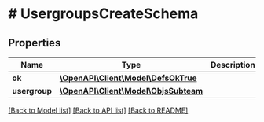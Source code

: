 # # UsergroupsCreateSchema

## Properties

Name | Type | Description | Notes
------------ | ------------- | ------------- | -------------
**ok** | [**\OpenAPI\Client\Model\DefsOkTrue**](DefsOkTrue.md) |  |
**usergroup** | [**\OpenAPI\Client\Model\ObjsSubteam**](ObjsSubteam.md) |  |

[[Back to Model list]](../../README.md#models) [[Back to API list]](../../README.md#endpoints) [[Back to README]](../../README.md)
